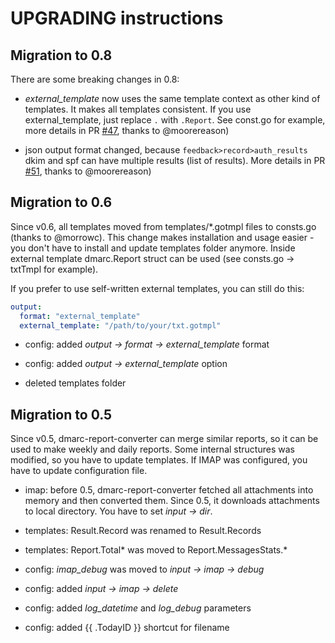 UPGRADING instructions
======================

Migration to 0.8
----------------

There are some breaking changes in 0.8:

* *external_template* now uses the same template context as other kind of templates. It makes all
  templates consistent. If you use external_template, just replace `.` with `.Report`. See const.go
  for example, more details in PR [#47](https://github.com/tierpod/dmarc-report-converter/pull/47),
  thanks to @moorereason)

* json output format changed, because `feedback>record>auth_results` dkim and
  spf can have multiple results (list of results). More details in PR
  [#51](https://github.com/tierpod/dmarc-report-converter/pull/51), thanks to
  @moorereason)

Migration to 0.6
----------------

Since v0.6, all templates moved from templates/*.gotmpl files to consts.go (thanks to @morrowc).
This change makes installation and usage easier - you don't have to install and update templates
folder anymore. Inside external template dmarc.Report struct can be used (see consts.go -> txtTmpl
for example).

If you prefer to use self-written external templates, you can still do this:

```yaml
output:
  format: "external_template"
  external_template: "/path/to/your/txt.gotmpl"
```

* config: added *output -> format -> external_template* format

* config: added *output -> external_template* option

* deleted templates folder

Migration to 0.5
----------------

Since v0.5, dmarc-report-converter can merge similar reports, so it can be used to make weekly and
daily reports. Some internal structures was modified, so you have to update templates. If IMAP was
configured, you have to update configuration file.

* imap: before 0.5, dmarc-report-converter fetched all attachments into memory and then converted
  them. Since 0.5, it downloads attachments to local directory. You have to set *input -> dir*.

* templates: Result.Record was renamed to Result.Records

* templates: Report.Total* was moved to Report.MessagesStats.*

* config: *imap_debug* was moved to *input -> imap -> debug*

* config: added *input -> imap -> delete*

* config: added *log_datetime* and *log_debug* parameters

* config: added {{ .TodayID }} shortcut for filename
